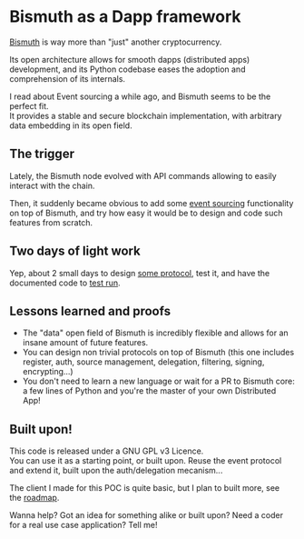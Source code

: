 # Bismuth as a Dapp framework

[Bismuth](https://github.com/hclivess/Bismuth) is way more than "just" another cryptocurrency.

Its open architecture allows for smooth dapps (distributed apps) development, and its Python codebase eases the adoption and comprehension of its internals.

I read about Event sourcing a while ago, and Bismuth seems to be the perfect fit.  
It provides a stable and secure blockchain implementation, with arbitrary data embedding in its open field.

## The trigger

Lately, the Bismuth node evolved with API commands allowing to easily interact with the chain.

Then, it suddenly became obvious to add some [event sourcing](What_is_event_sourcing.md) functionality on top of Bismuth, and try how easy it would be to design and code such features from scratch.

## Two days of light work

Yep, about 2 small days to design [some protocol](events.md), test it, and have the documented code to [test run](../event_cli/readme.md).

## Lessons learned and proofs

* The "data" open field of Bismuth is incredibly flexible and allows for an insane amount of future features.
* You can design non trivial protocols on top of Bismuth (this one includes register, auth, source management, delegation, filtering, signing, encrypting...)
* You don't need to learn a new language or wait for a PR to Bismuth core: a few lines of Python and you're the master of your own Distributed App! 

## Built upon!  

This code is released under a GNU GPL v3 Licence.  
You can use it as a starting point, or built upon. Reuse the event protocol and extend it, built upon the auth/delegation mecanism...

The client I made for this POC is quite basic, but I plan to built more, see the [roadmap](Roadmap.md).


Wanna help? Got an idea for something alike or built upon? Need a coder for a real use case application? Tell me!

